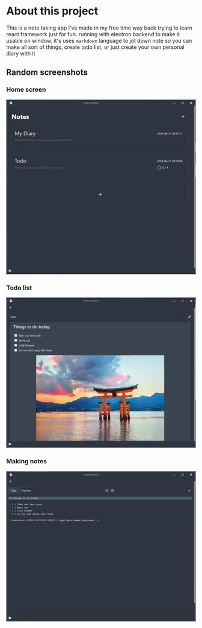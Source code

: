 # About this project

  This is a note taking app I've made in my free time way back trying to learn react framework just for fun. running with electron backend to make it usable on window. it's uses `markdown` language to jot down note so you can make all sort of things, create todo list, or just create your own personal diary with it

## Random screenshots

### Home screen

![home](/Assets/home_screen.png)

### Todo list

![todo_list](/Assets/todo_list_shot.png)

### Making notes

![making_note](/Assets/making_notes.png)
